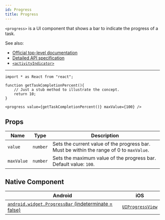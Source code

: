 ```yaml
---
id: Progress
title: Progress
---
```

<!-- contributors: [shirakaba, MisterBrownRSA, rigor789, eddyverbruggen, ikoevska] -->

`<progress>` is a UI component that shows a bar to indicate the progress of a task.

See also:

* [Official top-level documentation](https://docs.nativescript.org/ui/components/progress)
* [Detailed API specification](https://docs.nativescript.org/api-reference/classes/_ui_progress_.progress)
* [`<activityIndicator>`](/docs/components/activity-indicator)

---

```tsx
import * as React from "react";

function getTaskCompletionPercent(){
    // Just a stub method to illustrate the concept.
    return 10;
}

<progress value={getTaskCompletionPercent()} maxValue={100} />
```

<!-- [> screenshots for=Progress <] -->

## Props

| Name | Type | Description |
|------|------|-------------|
| `value` | `number` | Sets the current value of the progress bar. Must be within the range of 0 to `maxValue`.
| `maxValue` | `number` | Sets the maximum value of the progress bar.<br/>Default value: `100`.

## Native Component

| Android | iOS |
|---------|-----|
| [`android.widget.ProgressBar` (indeterminate = false)](https://developer.android.com/reference/android/widget/ProgressBar.html) | [`UIProgressView`](https://developer.apple.com/documentation/uikit/uiprogressview)
